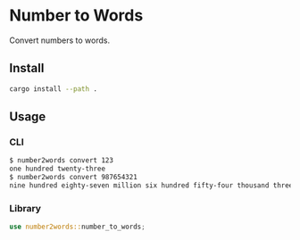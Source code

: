 # Number to Words

Convert numbers to words.

## Install

```bash
cargo install --path .
```

## Usage

### CLI

```bash
$ number2words convert 123
one hundred twenty-three
$ number2words convert 987654321
nine hundred eighty-seven million six hundred fifty-four thousand three hundred twenty-one
```

### Library

```rust
use number2words::number_to_words;
```
